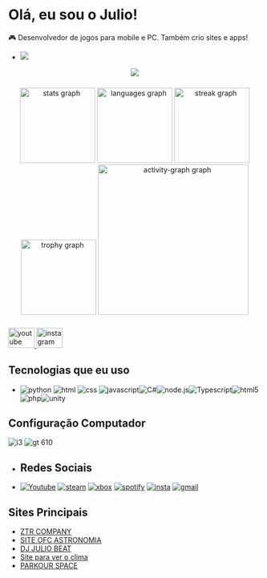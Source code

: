 # Olá, eu sou o Julio!

🎮 Desenvolvedor de jogos para mobile e PC. Também crio sites e apps!

- ![](https://github-readme-stats.vercel.app/api?username=ztrcompany1&theme=blue-green)
<div align="center">
  <img src="https://profile-counter.glitch.me/ztrcompany1/count.svg?"  />
</div>

###

<div align="center">
  <img src="https://github-readme-stats.vercel.app/api?username=ztrcompany1&hide_title=false&hide_rank=false&show_icons=true&include_all_commits=true&count_private=true&disable_animations=false&theme=dark&locale=pt-br&hide_border=false&order=1" height="150" alt="stats graph"  />
  <img src="https://github-readme-stats.vercel.app/api/top-langs?username=ztrcompany1&locale=pt-br&hide_title=false&layout=compact&card_width=320&langs_count=5&theme=dark&hide_border=false&order=2" height="150" alt="languages graph"  />
  <img src="https://streak-stats.demolab.com?user=ztrcompany1&locale=pt-br&mode=daily&theme=dark&hide_border=false&border_radius=5&order=3" height="150" alt="streak graph"  />
  <img src="https://github-profile-trophy.vercel.app?username=ztrcompany1&theme=dark_lover&column=-1&row=1&margin-w=8&margin-h=8&no-bg=true&no-frame=true&order=4" height="150" alt="trophy graph"  />
  <img src="https://github-readme-activity-graph.vercel.app/graph?username=ztrcompany1&radius=16&theme=github-dark-dimmed&area=true&order=5&hide_border=false&hide_title=false" height="300" alt="activity-graph graph"  />
</div>

###

<div align="left">
  <a href="https://www.youtube.com/@ztrcompany" target="_blank">
    <img src="https://raw.githubusercontent.com/maurodesouza/profile-readme-generator/master/src/assets/icons/social/youtube/default.svg" width="52" height="40" alt="youtube logo"  />
  </a>
  <a href="https://www.instagram.com/ztr_company/" target="_blank">
    <img src="https://raw.githubusercontent.com/maurodesouza/profile-readme-generator/master/src/assets/icons/social/instagram/default.svg" width="52" height="40" alt="instagram logo"  />
  </a>
</div>

###

## Tecnologias que eu uso

- ![python](https://img.shields.io/badge/Python-3776AB?style=for-the-badge&logo=python&logoColor=white) ![html](https://img.shields.io/badge/HTML-239120?style=for-the-badge&logo=html5&logoColor=white) ![css](https://img.shields.io/badge/CSS-239120?&style=for-the-badge&logo=css3&logoColor=white) ![javascript](https://img.shields.io/badge/JavaScript-F7DF1E?style=for-the-badge&logo=javascript&logoColor=black)![C#](https://img.shields.io/badge/C%23-239120?style=for-the-badge&logo=c-sharp&logoColor=white)![node.js](https://img.shields.io/badge/Node.js-43853D?style=for-the-badge&logo=node.js&logoColor=white)![Typescript](https://img.shields.io/badge/TypeScript-007ACC?style=for-the-badge&logo=typescript&logoColor=white)![html5](https://img.shields.io/badge/HTML5-E34F26?style=for-the-badge&logo=html5&logoColor=white)![php](https://img.shields.io/badge/PHP-777BB4?style=for-the-badge&logo=php&logoColor=white)![unity](https://img.shields.io/badge/Unity-100000?style=for-the-badge&logo=unity&logoColor=white)

## Configuração Computador
![i3](https://img.shields.io/badge/Intel-Core_i3_3th-0071C5?style=for-the-badge&logo=intel&logoColor=white)
![gt 610](https://img.shields.io/badge/NVIDIA-GT610-76B900?style=for-the-badge&logo=nvidia&logoColor=white)


- ## Redes Sociais
- [![Youtube](https://img.shields.io/badge/YouTube-FF0000?style=for-the-badge&logo=youtube&logoColor=whit)](https://www.youtube.com/@DJJULIOBEAT) [![steam](https://img.shields.io/badge/Steam-000000?style=for-the-badge&logo=steam&logoColor=white)](https://steamcommunity.com/profiles/76561199472450752/) [![xbox](https://img.shields.io/badge/Xbox-107C10?style=for-the-badge&logo=xbox&logoColor=white)](https://www.xbox.com/pt-BR/play/user/Ztremnt) [![spotify](https://img.shields.io/badge/Spotify-1ED760?&style=for-the-badge&logo=spotify&logoColor=white)](https://open.spotify.com/intl-pt/artist/62m646FOmtiwCRdz0GI5E2?si=O7Oq3BFIT9CoKYuBv5eY7Q) [![insta](https://img.shields.io/badge/Instagram-E4405F?style=for-the-badge&logo=instagram&logoColor=white)](https://www.instagram.com/dj_julio_beat3/) [![gmail](https://img.shields.io/badge/Gmail-D14836?style=for-the-badge&logo=gmail&logoColor=white)](ztremcompany@gmail.com)

## Sites Principais

- [ZTR COMPANY](https://ztrcompany.site/)
- [SITE OFC ASTRONOMIA](https://siteofcastronomia.site/)
- [DJ JULIO BEAT](https://djjuliobeat.site/)
- [Site para ver o clima](https://ztrem.pythonanywhere.com/)
- [PARKOUR SPACE](https://parkourspace.site/)
